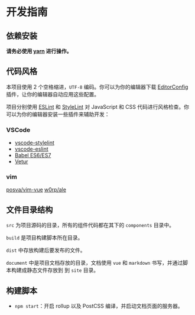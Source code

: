 #  开发指南

## 依赖安装

**请务必使用 [yarn](https://yarnpkg.com/) 进行操作。**

## 代码风格

本项目使用 2 个空格缩进，`UTF-8` 编码。你可以为你的编辑器下载 [EditorConfig](http://editorconfig.org/) 插件，让你的编辑器自动应用这些配置。

项目分别使用 [ESLint](https://eslint.org/) 和 [StyleLint](https://stylelint.io/) 对 JavaScript 和 CSS 代码进行风格检查。你可以为你的编辑器安装一些插件来辅助开发：

### VSCode

* [vscode-stylelint](https://marketplace.visualstudio.com/items?itemName=shinnn.stylelint)
* [vscode-eslint](https://marketplace.visualstudio.com/items?itemName=dbaeumer.vscode-eslint)
* [Babel ES6/ES7](https://marketplace.visualstudio.com/items?itemName=dzannotti.vscode-babel-coloring)
* [Vetur](https://marketplace.visualstudio.com/items?itemName=octref.vetur)

### vim
[posva/vim-vue](https://github.com/posva/vim-vue)
[w0rp/ale](https://github.com/w0rp/ale)

## 文件目录结构

`src` 为项目源码的目录，所有的组件代码都在其下的 `components` 目录中。

`build` 是项目构建脚本所在目录。

`dist` 中存放构建后要发布的文件。

`document` 中是项目文档存放的目录，文档使用 `vue` 和 `markdown` 书写，并通过脚本构建成静态文件存放到 到 `site` 目录。

## 构建脚本

* `npm start`：开启 rollup 以及 PostCSS 编译，并启动文档页面的服务器。
